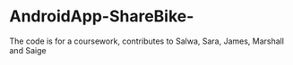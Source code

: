 # AndroidApp-ShareBike-
The code is for a coursework, contributes to Salwa, Sara, James, Marshall and Saige
